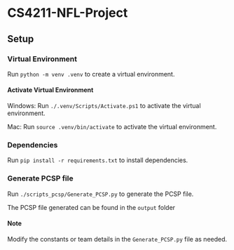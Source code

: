 # CS4211-NFL-Project

## Setup

### Virtual Environment
Run `python -m venv .venv` to create a virtual environment.

#### Activate Virtual Environment
Windows: Run `./.venv/Scripts/Activate.ps1` to activate the virtual environment.

Mac: Run `source .venv/bin/activate` to activate the virtual environment.

### Dependencies
Run `pip install -r requirements.txt` to install dependencies.

### Generate PCSP file
Run `./scripts_pcsp/Generate_PCSP.py` to generate the PCSP file.

The PCSP file generated can be found in the `output` folder

#### Note
Modify the constants or team details in the `Generate_PCSP.py` file as needed.
